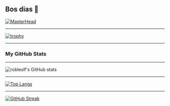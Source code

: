 ## Bos dias 👋

<!--
**robleslf/robleslf** is a ✨ _special_ ✨ repository because its `README.md` (this file) appears on your GitHub profile.

Here are some ideas to get you started:

- 🔭 I’m currently working on ...
- 🌱 I’m currently learning ...
- 👯 I’m looking to collaborate on ...
- 🤔 I’m looking for help with ...
- 💬 Ask me about ...
- 📫 How to reach me: ...
- 😄 Pronouns: ...
- ⚡ Fun fact: ...
-->
[![MasterHead](https://i.ibb.co/9qk5BSN/banner-el-bicho.png)](https://github.com/robleslf)


***
[![trophy](https://github-profile-trophy.vercel.app/?username=robleslf&theme=darkhub)](https://github.com/robleslf/github-profile-trophy)
***
### My GitHub Stats
***
![robleslf's GitHub stats](https://github-readme-stats.vercel.app/api?username=robleslf&show_icons=true&theme=shadow_blue)
***
[![Top Langs](https://github-readme-stats.vercel.app/api/top-langs/?username=robleslf&layout=donut)](https://github.com/robleslf/github-readme-stats)
***
[![GitHub Streak](https://github-readme-streak-stats.herokuapp.com/?user=robleslf)](https://git.io/streak-stats)
